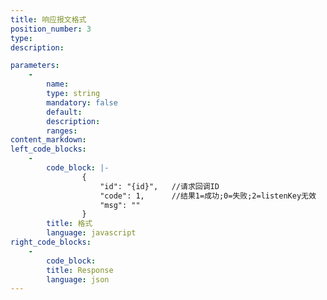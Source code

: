 ```yaml
---
title: 响应报⽂格式
position_number: 3
type:
description: 

parameters:
    -
        name:
        type: string
        mandatory: false
        default:
        description:
        ranges:
content_markdown:
left_code_blocks:
    -
        code_block: |-
                {
                    "id": "{id}",   //请求回调ID
                    "code": 1,      //结果1=成功;0=失败;2=listenKey⽆效
                    "msg": ""
                }
        title: 格式
        language: javascript
right_code_blocks:
    -
        code_block:
        title: Response
        language: json
---
```

